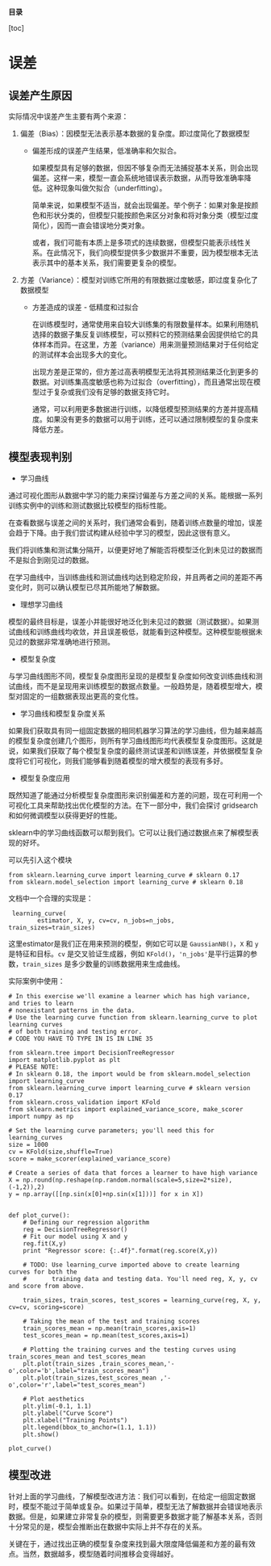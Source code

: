 **目录**

[toc]

# 误差
## 误差产生原因
实际情况中误差产生主要有两个来源：

1. 偏差（Bias）：因模型无法表示基本数据的复杂度。即过度简化了数据模型

	* 偏差形成的误差产生结果，低准确率和欠拟合。
	
		如果模型具有足够的数据，但因不够复杂而无法捕捉基本关系，则会出现偏差。这样一来，模型一直会系统地错误表示数据，从而导致准确率降低。这种现象叫做欠拟合（underfitting）。
	
		简单来说，如果模型不适当，就会出现偏差。举个例子：如果对象是按颜色和形状分类的，但模型只能按颜色来区分对象和将对象分类（模型过度简化），因而一直会错误地分类对象。

		或者，我们可能有本质上是多项式的连续数据，但模型只能表示线性关系。在此情况下，我们向模型提供多少数据并不重要，因为模型根本无法表示其中的基本关系，我们需要更复杂的模型。
	
2. 方差（Variance）：模型对训练它所用的有限数据过度敏感，即过度复杂化了数据模型
	
	* 方差造成的误差 - 低精度和过拟合
	
		在训练模型时，通常使用来自较大训练集的有限数量样本。如果利用随机选择的数据子集反复训练模型，可以预料它的预测结果会因提供给它的具体样本而异。在这里，方差（variance）用来测量预测结果对于任何给定的测试样本会出现多大的变化。

		出现方差是正常的，但方差过高表明模型无法将其预测结果泛化到更多的数据。对训练集高度敏感也称为过拟合（overfitting），而且通常出现在模型过于复杂或我们没有足够的数据支持它时。

		通常，可以利用更多数据进行训练，以降低模型预测结果的方差并提高精度。如果没有更多的数据可以用于训练，还可以通过限制模型的复杂度来降低方差。

## 模型表现判别
* 学习曲线

通过可视化图形从数据中学习的能力来探讨偏差与方差之间的关系。能根据一系列训练实例中的训练和测试数据比较模型的指标性能。

在查看数据与误差之间的关系时，我们通常会看到，随着训练点数量的增加，误差会趋于下降。由于我们尝试构建从经验中学习的模型，因此这很有意义。

我们将训练集和测试集分隔开，以便更好地了解能否将模型泛化到未见过的数据而不是拟合到刚见过的数据。

在学习曲线中，当训练曲线和测试曲线均达到稳定阶段，并且两者之间的差距不再变化时，则可以确认模型已尽其所能地了解数据。

* 理想学习曲线

模型的最终目标是，误差小并能很好地泛化到未见过的数据（测试数据）。如果测试曲线和训练曲线均收敛，并且误差极低，就能看到这种模型。这种模型能根据未见过的数据非常准确地进行预测。

* 模型复杂度

与学习曲线图形不同，模型复杂度图形呈现的是模型复杂度如何改变训练曲线和测试曲线，而不是呈现用来训练模型的数据点数量。一般趋势是，随着模型增大，模型对固定的一组数据表现出更高的变化性。

* 学习曲线和模型复杂度关系

如果我们获取具有同一组固定数据的相同机器学习算法的学习曲线，但为越来越高的模型复杂度创建几个图形，则所有学习曲线图形均代表模型复杂度图形。这就是说，如果我们获取了每个模型复杂度的最终测试误差和训练误差，并依据模型复杂度将它们可视化，则我们能够看到随着模型的增大模型的表现有多好。

* 模型复杂度应用

既然知道了能通过分析模型复杂度图形来识别偏差和方差的问题，现在可利用一个可视化工具来帮助找出优化模型的方法。在下一部分中，我们会探讨 gridsearch 和如何微调模型以获得更好的性能。

sklearn中的学习曲线函数可以帮到我们。它可以让我们通过数据点来了解模型表现的好坏。

可以先引入这个模块

```
from sklearn.learning_curve import learning_curve # sklearn 0.17
from sklearn.model_selection import learning_curve # sklearn 0.18
```

文档中一个合理的实现是：

```
 learning_curve(
        estimator, X, y, cv=cv, n_jobs=n_jobs, train_sizes=train_sizes)
```

这里estimator是我们正在用来预测的模型，例如它可以是 `GaussianNB()`，`X` 和 `y` 是特征和目标。`cv` 是交叉验证生成器，例如 `KFold()`，`'n_jobs'`是平行运算的参数，`train_sizes` 是多少数量的训练数据用来生成曲线。


实际案例中使用：

```
# In this exercise we'll examine a learner which has high variance, and tries to learn
# nonexistant patterns in the data.
# Use the learning curve function from sklearn.learning_curve to plot learning curves
# of both training and testing error.
# CODE YOU HAVE TO TYPE IN IS IN LINE 35

from sklearn.tree import DecisionTreeRegressor
import matplotlib.pyplot as plt
# PLEASE NOTE:
# In sklearn 0.18, the import would be from sklearn.model_selection import learning_curve
from sklearn.learning_curve import learning_curve # sklearn version 0.17
from sklearn.cross_validation import KFold
from sklearn.metrics import explained_variance_score, make_scorer
import numpy as np

# Set the learning curve parameters; you'll need this for learning_curves
size = 1000
cv = KFold(size,shuffle=True)
score = make_scorer(explained_variance_score)

# Create a series of data that forces a learner to have high variance
X = np.round(np.reshape(np.random.normal(scale=5,size=2*size),(-1,2)),2)
y = np.array([[np.sin(x[0]+np.sin(x[1]))] for x in X])


def plot_curve():
    # Defining our regression algorithm
    reg = DecisionTreeRegressor()
    # Fit our model using X and y
    reg.fit(X,y)
    print "Regressor score: {:.4f}".format(reg.score(X,y))

    # TODO: Use learning_curve imported above to create learning curves for both the
    #       training data and testing data. You'll need reg, X, y, cv and score from above.

    train_sizes, train_scores, test_scores = learning_curve(reg, X, y, cv=cv, scoring=score)

    # Taking the mean of the test and training scores
    train_scores_mean = np.mean(train_scores,axis=1)
    test_scores_mean = np.mean(test_scores,axis=1)

    # Plotting the training curves and the testing curves using train_scores_mean and test_scores_mean
    plt.plot(train_sizes ,train_scores_mean,'-o',color='b',label="train_scores_mean")
    plt.plot(train_sizes,test_scores_mean ,'-o',color='r',label="test_scores_mean")

    # Plot aesthetics
    plt.ylim(-0.1, 1.1)
    plt.ylabel("Curve Score")
    plt.xlabel("Training Points")
    plt.legend(bbox_to_anchor=(1.1, 1.1))
    plt.show()

plot_curve()
```

## 模型改进
针对上面的学习曲线，了解模型改进方法：我们可以看到，在给定一组固定数据时，模型不能过于简单或复杂。如果过于简单，模型无法了解数据并会错误地表示数据。但是，如果建立非常复杂的模型，则需要更多数据才能了解基本关系，否则十分常见的是，模型会推断出在数据中实际上并不存在的关系。

关键在于，通过找出正确的模型复杂度来找到最大限度降低偏差和方差的最有效点。当然，数据越多，模型随着时间推移会变得越好。
